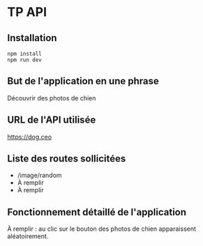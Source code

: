 # TP API

## Installation

```
npm install
npm run dev
```

## But de l'application en une phrase

Découvrir des photos de chien

## URL de l'API utilisée

https://dog.ceo

## Liste des routes sollicitées

- /image/random
- À remplir
- À remplir

## Fonctionnement détaillé de l'application

À remplir : au clic sur le bouton des photos de chien apparaissent aléatoirement.
